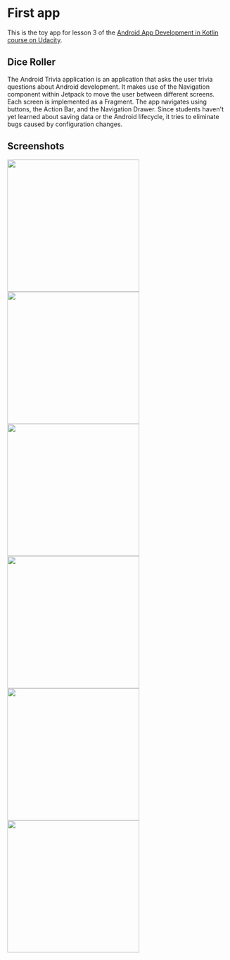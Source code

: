 # First app

This is the toy app for lesson 3 of the [Android App Development in Kotlin course on Udacity](https://www.udacity.com/course/developing-android-apps-with-kotlin--ud9012).

## Dice Roller

The Android Trivia application is an application that asks the user trivia questions about Android development.  It makes use of the Navigation component within Jetpack to move the user between different screens.  Each screen is implemented as a Fragment.
The app navigates using buttons, the Action Bar, and the Navigation Drawer.
Since students haven't yet learned about saving data or the Android lifecycle, it tries to eliminate bugs caused by configuration changes. 

## Screenshots

<img src=https://github.com/ottusp/Images/blob/master/AppTrivia/start_screen.jpg width=300>
<img src=https://github.com/ottusp/Images/blob/master/AppTrivia/drawer_menu.jpg width=300>
<img src=https://github.com/ottusp/Images/blob/master/AppTrivia/question.jpg width=300>
<img src=https://github.com/ottusp/Images/blob/master/AppTrivia/try_again.jpg width=300>
<img src=https://github.com/ottusp/Images/blob/master/AppTrivia/congratulations.jpg width=300>
<img src=https://github.com/ottusp/Images/blob/master/AppTrivia/share.jpg width=300>

